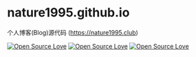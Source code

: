 # nature1995.github.io
个人博客(Blog)源代码 (https://nature1995.club)

[![Open Source Love](https://badges.frapsoft.com/os/v1/open-source.png?v=103)](https://github.com/nature1995/nature1995.github.io/)
[![Open Source Love](https://badges.frapsoft.com/os/v2/open-source.png?v=103)](https://github.com/nature1995/nature1995.github.io/)
[![Open Source Love](https://badges.frapsoft.com/os/v3/open-source.png?v=103)](https://github.com/nature1995/nature1995.github.io/)